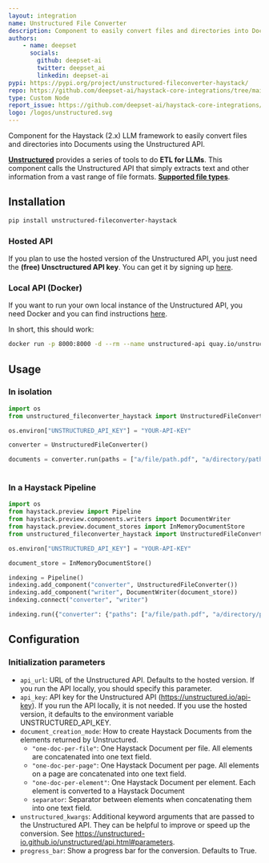 ```yaml
---
layout: integration
name: Unstructured File Converter
description: Component to easily convert files and directories into Documents using the Unstructured API
authors:
    - name: deepset
      socials:
        github: deepset-ai
        twitter: deepset_ai
        linkedin: deepset-ai
pypi: https://pypi.org/project/unstructured-fileconverter-haystack/
repo: https://github.com/deepset-ai/haystack-core-integrations/tree/main/components/converters/unstructured_fileconverter
type: Custom Node
report_issue: https://github.com/deepset-ai/haystack-core-integrations/issues
logo: /logos/unstructured.svg
---
```


Component for the Haystack (2.x) LLM framework to easily convert files and directories into Documents using the Unstructured API.

**[Unstructured](https://unstructured-io.github.io/unstructured/index.html)** provides a series of tools to do **ETL for LLMs**. This component calls the Unstructured API that simply extracts text and other information from a vast range of file formats.
**[Supported file types](https://unstructured-io.github.io/unstructured/api.html#supported-file-types)**.

## Installation

```bash
pip install unstructured-fileconverter-haystack
```

### Hosted API
If you plan to use the hosted version of the Unstructured API, you just need the **(free) Unsctructured API key**. You can get it by signing up [here](https://unstructured.io/api-key).

### Local API (Docker)
If you want to run your own local instance of the Unstructured API, you need Docker and you can find instructions [here](https://unstructured-io.github.io/unstructured/api.html#using-docker-images).

In short, this should work:
```bash
docker run -p 8000:8000 -d --rm --name unstructured-api quay.io/unstructured-io/unstructured-api:latest --port 8000 --host 0.0.0.0
```

## Usage

### In isolation
```python
import os
from unstructured_fileconverter_haystack import UnstructuredFileConverter

os.environ["UNSTRUCTURED_API_KEY"] = "YOUR-API-KEY"

converter = UnstructuredFileConverter()

documents = converter.run(paths = ["a/file/path.pdf", "a/directory/path"])["documents"]
    
```

### In a Haystack Pipeline
```python
import os
from haystack.preview import Pipeline
from haystack.preview.components.writers import DocumentWriter
from haystack.preview.document_stores import InMemoryDocumentStore
from unstructured_fileconverter_haystack import UnstructuredFileConverter

os.environ["UNSTRUCTURED_API_KEY"] = "YOUR-API-KEY"

document_store = InMemoryDocumentStore()

indexing = Pipeline()
indexing.add_component("converter", UnstructuredFileConverter())
indexing.add_component("writer", DocumentWriter(document_store))
indexing.connect("converter", "writer")

indexing.run({"converter": {"paths": ["a/file/path.pdf", "a/directory/path"]}})
```

## Configuration

### Initialization parameters
- `api_url`: URL of the Unstructured API. Defaults to the hosted version. If you run the API locally, you should specify this parameter.
- `api_key`: API key for the Unstructured API (https://unstructured.io/api-key).
                        If you run the API locally, it is not needed.
                        If you use the hosted version, it defaults to the environment variable UNSTRUCTURED_API_KEY.
- `document_creation_mode`: How to create Haystack Documents from the elements returned by Unstructured.
  - `"one-doc-per-file"`: One Haystack Document per file. All elements are concatenated into one text field.
  - `"one-doc-per-page"`: One Haystack Document per page. All elements on a page are concatenated into one text field.
  - `"one-doc-per-element"`: One Haystack Document per element. Each element is converted to a Haystack Document
  - `separator`: Separator between elements when concatenating them into one text field.
- `unstructured_kwargs`: Additional keyword arguments that are passed to the Unstructured API. They can be helpful to improve or speed up the conversion. See https://unstructured-io.github.io/unstructured/api.html#parameters.
-  `progress_bar`: Show a progress bar for the conversion. Defaults to True.